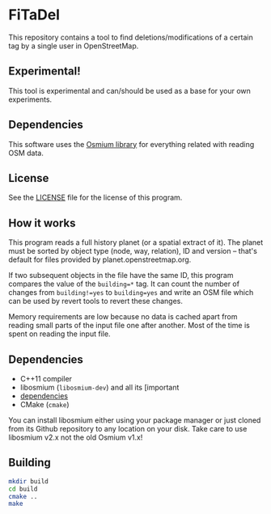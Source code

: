 # FiTaDel

This repository contains a tool to find deletions/modifications of a certain
tag by a single user in OpenStreetMap.

## Experimental!

This tool is experimental and can/should be used as a base for your own
experiments.


## Dependencies

This software uses the [Osmium library](https://github.com/osmcode/libosmium)
for everything related with reading OSM data.


## License

See the [LICENSE](LICENSE) file for the license of this program.


## How it works

This program reads a full history planet (or a spatial extract of it). The
planet must be sorted by object type (node, way, relation), ID and version –
that's default for files provided by planet.openstreetmap.org.

If two subsequent objects in the file have the same ID, this program compares
the value of the `building=*` tag. It can count the number of changes from
`building!=yes` to `building=yes` and write an OSM file which can be used by
revert tools to revert these changes.

Memory requirements are low because no data is cached apart from reading small
parts of the input file one after another. Most of the time is spent on reading
the input file.


## Dependencies

* C++11 compiler
* libosmium (`libosmium-dev`) and all its [important
* [dependencies](http://osmcode.org/libosmium/manual.html#dependencies)
* CMake (`cmake`)

You can install libosmium either using your package manager or just cloned from
its Github repository to any location on your disk. Take care to use libosmium
v2.x not the old Osmium v1.x!


## Building

```sh
mkdir build
cd build
cmake ..
make
```
